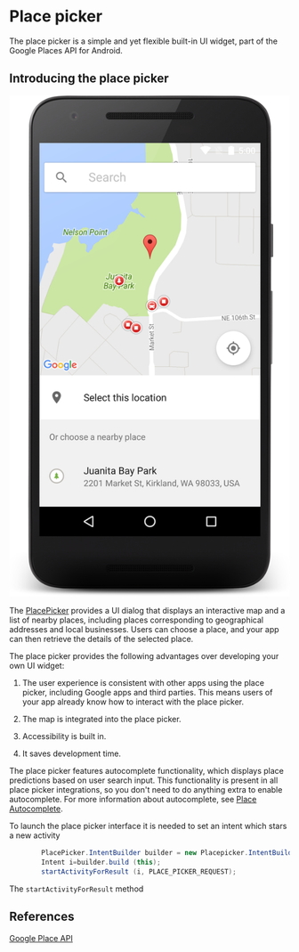 # Place picker

The place picker is a simple and yet flexible built-in UI widget, part of the Google Places API for Android.

## Introducing the place picker

![Screenshot1](../screenshots/placepicker.png)


The [PlacePicker](https://developers.google.com/android/reference/com/google/android/gms/location/places/ui/PlacePicker) provides a UI dialog that displays an interactive map and a list of nearby places, including places corresponding to geographical addresses and local businesses. Users can choose a place, and your app can then retrieve the details of the selected place.

The place picker provides the following advantages over developing your own UI widget:

1. The user experience is consistent with other apps using the place picker, including Google apps and third parties. This means users of your app already know how to interact with the place picker.

2. The map is integrated into the place picker.
3. Accessibility is built in.
4. It saves development time.

The place picker features autocomplete functionality, which displays place predictions based on user search input. This functionality is present in all place picker integrations, so you don't need to do anything extra to enable autocomplete. For more information about autocomplete, see [Place Autocomplete](https://developers.google.com/places/android-api/autocomplete).



To launch the place picker interface it is needed to set an intent which stars a new activity  

```java
        PlacePicker.IntentBuilder builder = new Placepicker.IntentBuilder();
        Intent i=builder.build (this);
        startActivityForResult (i, PLACE_PICKER_REQUEST);
```  

The ```startActivityForResult``` method 


## References
[Google Place API](https://developers.google.com/places/android-api/placepicker)